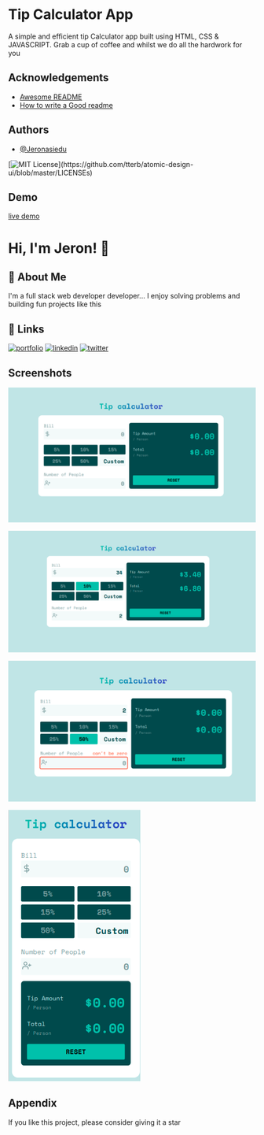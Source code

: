 
# Tip Calculator App
A simple and efficient tip Calculator app built using HTML, CSS
& JAVASCRIPT. Grab a cup of coffee and whilst we do all the hardwork for you





## Acknowledgements

 
 - [Awesome README](https://github.com/matiassingers/awesome-readme)
 - [How to write a Good readme](https://bulldogjob.com/news/449-how-to-write-a-good-readme-for-your-github-project)


## Authors

- [@Jeronasiedu](https://www.github.com/jeronasiedu)



[![MIT License](https://img.shields.io/apm/l/atomic-design-ui.svg?)](https://github.com/tterb/atomic-design-ui/blob/master/LICENSEs)


## Demo

[live demo](https://jerontipcalculator.netlify.app)


# Hi, I'm Jeron! 👋


## 🚀 About Me
I'm a full stack web developer developer... I enjoy solving 
problems and building fun projects like this


## 🔗 Links
[![portfolio](https://img.shields.io/badge/my_portfolio-000?style=for-the-badge&logo=ko-fi&logoColor=white)](https://jeron.neltify.app)
[![linkedin](https://img.shields.io/badge/linkedin-0A66C2?style=for-the-badge&logo=linkedin&logoColor=white)](https://www.linkedin.com/jeronasiedu)
[![twitter](https://img.shields.io/badge/twitter-1DA1F2?style=for-the-badge&logo=twitter&logoColor=white)](https://twitter.com/norej_udeisa)


## Screenshots

![App Screenshot](https://github.com/jeronasiedu/tipCalculator/blob/main/images/screenshot1.png?raw=true)

![App Screenshot](https://github.com/jeronasiedu/tipCalculator/blob/main/images/screenshot3.png?raw=true)

![App Screenshot](https://github.com/jeronasiedu/tipCalculator/blob/main/images/screenshot4.png?raw=true)

![App Screenshot](https://github.com/jeronasiedu/tipCalculator/blob/main/images/screenshot2.png?raw=true)

## Appendix

If you like this project, please consider giving it a star 

